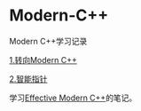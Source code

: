 
# Modern-C++
Modern C++学习记录

[1.转向Modern C++](./1.转向Modern%20C++.md)

[2.智能指针](./2.智能指针.md)


学习[Effective Modern C++]()的笔记。
